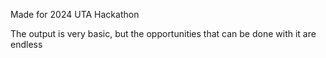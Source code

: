 Made for 2024 UTA Hackathon

The output is very basic, but the opportunities that can be done with it are endless